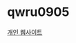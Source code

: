# qwru0905
[개인 웹사이트](qwru.kro.kr)

<!---
qwru0905/qwru0905 is a ✨ special ✨ repository because its `README.md` (this file) appears on your GitHub profile.
You can click the Preview link to take a look at your changes.
--->
